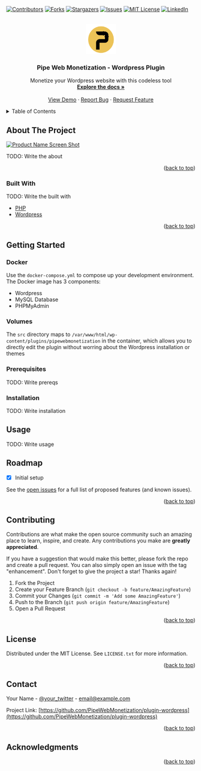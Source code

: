 <div id="top"></div>

[![Contributors][contributors-shield]][contributors-url]
[![Forks][forks-shield]][forks-url]
[![Stargazers][stars-shield]][stars-url]
[![Issues][issues-shield]][issues-url]
[![MIT License][license-shield]][license-url]
[![LinkedIn][linkedin-shield]][linkedin-url]

<!-- PROJECT LOGO -->
<br />
<div align="center">
  <a href="https://github.com/PipeWebMonetization/plugin-wordpress">
    <img src="images/logo.png" alt="Logo" width="80" height="80">
  </a>

  <h3 align="center">Pipe Web Monetization - Wordpress Plugin</h3>

  <p align="center">
    Monetize your Wordpress website with this codeless tool
    <br />
    <a href="https://github.com/PipeWebMonetization/plugin-wordpress"><strong>Explore the docs »</strong></a>
    <br />
    <br />
    <a href="https://github.com/PipeWebMonetization/plugin-wordpress">View Demo</a>
    ·
    <a href="https://github.com/PipeWebMonetization/plugin-wordpress/issues">Report Bug</a>
    ·
    <a href="https://github.com/PipeWebMonetization/plugin-wordpress/issues">Request Feature</a>
  </p>
</div>

<!-- TABLE OF CONTENTS -->
<details>
  <summary>Table of Contents</summary>
  <ol>
    <li>
      <a href="#about-the-project">About The Project</a>
      <ul>
        <li><a href="#built-with">Built With</a></li>
      </ul>
    </li>
    <li>
      <a href="#getting-started">Getting Started</a>
      <ul>
        <li><a href="#prerequisites">Prerequisites</a></li>
        <li><a href="#installation">Installation</a></li>
      </ul>
    </li>
    <li><a href="#usage">Usage</a></li>
    <li><a href="#roadmap">Roadmap</a></li>
    <li><a href="#contributing">Contributing</a></li>
    <li><a href="#license">License</a></li>
    <li><a href="#contact">Contact</a></li>
    <li><a href="#acknowledgments">Acknowledgments</a></li>
  </ol>
</details>

<!-- ABOUT THE PROJECT -->

## About The Project

[![Product Name Screen Shot][product-screenshot]](https://example.com)

TODO: Write the about

<p align="right">(<a href="#top">back to top</a>)</p>

### Built With

TODO: Write the built with

- [PHP](https://www.php.net/)
- [Wordpress](https://wordpress.org/)

<p align="right">(<a href="#top">back to top</a>)</p>

<!-- GETTING STARTED -->

## Getting Started

### Docker

Use the `docker-compose.yml` to compose up your development environment.
The Docker image has 3 components:

- Wordpress
- MySQL Database
- PHPMyAdmin

### Volumes

The `src` directory maps to `/var/www/html/wp-content/plugins/pipewebmonetization` in the container, which allows you to directly edit the plugin without worring about the Wordpress installation or themes

### Prerequisites

TODO: Write prereqs

### Installation

TODO: Write installation

## Usage

TODO: Write usage

## Roadmap

- [x] Initial setup

See the [open issues](https://github.com/PipeWebMonetization/plugin-wordpress/issues) for a full list of proposed features (and known issues).

<p align="right">(<a href="#top">back to top</a>)</p>

<!-- CONTRIBUTING -->

## Contributing

Contributions are what make the open source community such an amazing place to learn, inspire, and create. Any contributions you make are **greatly appreciated**.

If you have a suggestion that would make this better, please fork the repo and create a pull request. You can also simply open an issue with the tag "enhancement".
Don't forget to give the project a star! Thanks again!

1. Fork the Project
2. Create your Feature Branch (`git checkout -b feature/AmazingFeature`)
3. Commit your Changes (`git commit -m 'Add some AmazingFeature'`)
4. Push to the Branch (`git push origin feature/AmazingFeature`)
5. Open a Pull Request

<p align="right">(<a href="#top">back to top</a>)</p>

<!-- LICENSE -->

## License

Distributed under the MIT License. See `LICENSE.txt` for more information.

<p align="right">(<a href="#top">back to top</a>)</p>

<!-- CONTACT -->

## Contact

Your Name - [@your_twitter](https://twitter.com/your_username) - email@example.com

Project Link: [https://github.com/PipeWebMonetization/plugin-wordpress](https://github.com/PipeWebMonetization/plugin-wordpress)

<p align="right">(<a href="#top">back to top</a>)</p>

<!-- ACKNOWLEDGMENTS -->

## Acknowledgments

<p align="right">(<a href="#top">back to top</a>)</p>

[contributors-shield]: https://img.shields.io/github/contributors/PipeWebMonetization/plugin-wordpress.svg?style=for-the-badge
[contributors-url]: https://github.com/PipeWebMonetization/plugin-wordpress/graphs/contributors
[forks-shield]: https://img.shields.io/github/forks/PipeWebMonetization/plugin-wordpress.svg?style=for-the-badge
[forks-url]: https://github.com/PipeWebMonetization/plugin-wordpress/network/members
[stars-shield]: https://img.shields.io/github/stars/PipeWebMonetization/plugin-wordpress.svg?style=for-the-badge
[stars-url]: https://github.com/PipeWebMonetization/plugin-wordpress/stargazers
[issues-shield]: https://img.shields.io/github/issues/PipeWebMonetization/plugin-wordpress.svg?style=for-the-badge
[issues-url]: https://github.com/PipeWebMonetization/plugin-wordpress/issues
[license-shield]: https://img.shields.io/github/license/PipeWebMonetization/plugin-wordpress.svg?style=for-the-badge
[license-url]: https://github.com/PipeWebMonetization/plugin-wordpress/blob/main/LICENSE.txt
[linkedin-shield]: https://img.shields.io/badge/-LinkedIn-black.svg?style=for-the-badge&logo=linkedin&colorB=555
[linkedin-url]: https://linkedin.com/in/PipeWebMonetization
[product-screenshot]: images/screenshot.png
